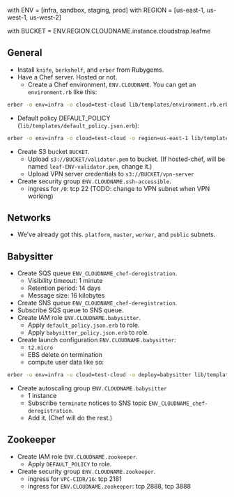 with ENV = [infra, sandbox, staging, prod]
with REGION = [us-east-1, us-west-1, us-west-2]

with BUCKET = ENV.REGION.CLOUDNAME.instance.cloudstrap.leafme

## General
- Install `knife`, `berkshelf`, and `erber` from Rubygems.
- Have a Chef server. Hosted or not.
  - Create a Chef environment, `ENV.CLOUDNAME`. You can get an `environment.rb` like this:
```bash
erber -o env=infra -o cloud=test-cloud lib/templates/environment.rb.erb > environment.rb
```

- Default policy DEFAULT_POLICY (`lib/templates/default_policy.json.erb`):
```bash
erber -o env=infra -o cloud=test-cloud -o region=us-east-1 lib/templates/default_policy.json.erb
```

- Create S3 bucket `BUCKET`.
  - Upload `s3://BUCKET/validator.pem` to bucket. (If hosted-chef, will be named `leaf-ENV-validator.pem`, change it.)
  - Upload VPN server credentials to `s3://BUCKET/vpn-server`
- Create security group `ENV.CLOUDNAME.ssh-accessible`.
  - ingress for `/0`: tcp 22 (TODO: change to VPN subnet when VPN working)

## Networks
- We've already got this. `platform`, `master`, `worker`, and `public` subnets.

## Babysitter
- Create SQS queue `ENV_CLOUDNAME_chef-deregistration`.
  - Visibility timeout: 1 minute
  - Retention period: 14 days
  - Message size: 16 kilobytes
- Create SNS queue `ENV_CLOUDNAME_chef-deregistration`.
- Subscribe SQS queue to SNS queue.
- Create IAM role `ENV.CLOUDNAME.babysitter`.
  - Apply `default_policy.json.erb` to role.
  - Apply `babysitter_policy.json.erb` to role.
- Create launch configuration `ENV.CLOUDNAME.babysitter`:
  - `t2.micro`
  - EBS delete on termination
  - compute user data like so:
```bash
erber -o env=infra -o cloud=test-cloud -o deploy=babysitter lib/templates/cloud-init.bash.erb
```
- Create autoscaling group `ENV.CLOUDNAME.babysitter`
  - 1 instance
  - Subscribe `terminate` notices to SNS topic `ENV_CLOUDNAME_chef-deregistration`.
  - Add it. (Chef will do the rest.)

## Zookeeper
- Create IAM role `ENV.CLOUDNAME.zookeeper`.
  - Apply `DEFAULT_POLICY` to role.
- Create security group `ENV.CLOUDNAME.zookeeper`.
  - ingress for `VPC-CIDR/16`: tcp 2181
  - ingress for `ENV.CLOUDNAME.zookeeper`: tcp 2888, tcp 3888